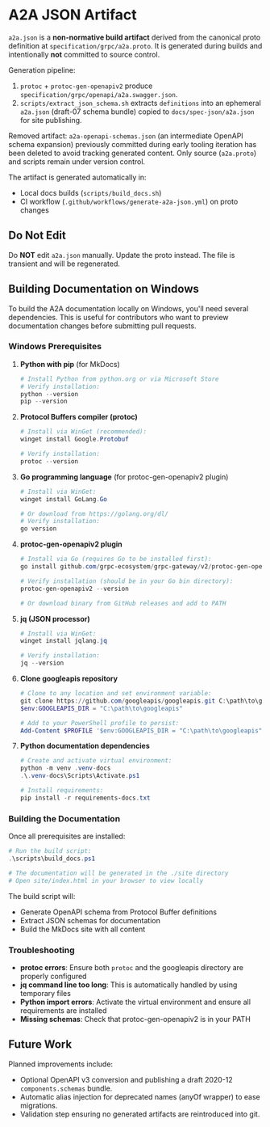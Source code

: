 # A2A JSON Artifact

`a2a.json` is a **non-normative build artifact** derived from the canonical proto definition at `specification/grpc/a2a.proto`. It is generated during builds and intentionally **not** committed to source control.

Generation pipeline:

1. `protoc` + `protoc-gen-openapiv2` produce `specification/grpc/openapi/a2a.swagger.json`.
2. `scripts/extract_json_schema.sh` extracts `definitions` into an ephemeral `a2a.json` (draft-07 schema bundle) copied to `docs/spec-json/a2a.json` for site publishing.

Removed artifact: `a2a-openapi-schemas.json` (an intermediate OpenAPI schema expansion) previously committed during early tooling iteration has been deleted to avoid tracking generated content. Only source (`a2a.proto`) and scripts remain under version control.

The artifact is generated automatically in:

- Local docs builds (`scripts/build_docs.sh`)
- CI workflow (`.github/workflows/generate-a2a-json.yml`) on proto changes

## Do Not Edit

Do **NOT** edit `a2a.json` manually. Update the proto instead. The file is transient and will be regenerated.

## Building Documentation on Windows

To build the A2A documentation locally on Windows, you'll need several dependencies. This is useful for contributors who want to preview documentation changes before submitting pull requests.

### Windows Prerequisites

1. **Python with pip** (for MkDocs)
   ```powershell
   # Install Python from python.org or via Microsoft Store
   # Verify installation:
   python --version
   pip --version
   ```

2. **Protocol Buffers compiler (protoc)**
   ```powershell
   # Install via WinGet (recommended):
   winget install Google.Protobuf

   # Verify installation:
   protoc --version
   ```

3. **Go programming language** (for protoc-gen-openapiv2 plugin)
   ```powershell
   # Install via WinGet:
   winget install GoLang.Go

   # Or download from https://golang.org/dl/
   # Verify installation:
   go version
   ```

4. **protoc-gen-openapiv2 plugin**
   ```powershell
   # Install via Go (requires Go to be installed first):
   go install github.com/grpc-ecosystem/grpc-gateway/v2/protoc-gen-openapiv2@latest

   # Verify installation (should be in your Go bin directory):
   protoc-gen-openapiv2 --version

   # Or download binary from GitHub releases and add to PATH
   ```

5. **jq (JSON processor)**
   ```powershell
   # Install via WinGet:
   winget install jqlang.jq

   # Verify installation:
   jq --version
   ```

6. **Clone googleapis repository**
   ```powershell
   # Clone to any location and set environment variable:
   git clone https://github.com/googleapis/googleapis.git C:\path\to\googleapis
   $env:GOOGLEAPIS_DIR = "C:\path\to\googleapis"

   # Add to your PowerShell profile to persist:
   Add-Content $PROFILE '$env:GOOGLEAPIS_DIR = "C:\path\to\googleapis"'
   ```

7. **Python documentation dependencies**
   ```powershell
   # Create and activate virtual environment:
   python -m venv .venv-docs
   .\.venv-docs\Scripts\Activate.ps1

   # Install requirements:
   pip install -r requirements-docs.txt
   ```

### Building the Documentation

Once all prerequisites are installed:

```powershell
# Run the build script:
.\scripts\build_docs.ps1

# The documentation will be generated in the ./site directory
# Open site/index.html in your browser to view locally
```

The build script will:
- Generate OpenAPI schema from Protocol Buffer definitions
- Extract JSON schemas for documentation
- Build the MkDocs site with all content

### Troubleshooting

- **protoc errors**: Ensure both `protoc` and the googleapis directory are properly configured
- **jq command line too long**: This is automatically handled by using temporary files
- **Python import errors**: Activate the virtual environment and ensure all requirements are installed
- **Missing schemas**: Check that protoc-gen-openapiv2 is in your PATH

## Future Work

Planned improvements include:

- Optional OpenAPI v3 conversion and publishing a draft 2020-12 `components.schemas` bundle.
- Automatic alias injection for deprecated names (anyOf wrapper) to ease migrations.
- Validation step ensuring no generated artifacts are reintroduced into git.
